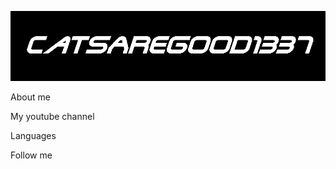 [![Header](https://github.com/CatsAreGood1337/CatsAreGood1337/blob/main/assets/Header.png)](https://www.youtube.com/channel/UCvDjvzN-BQ9XvHh8reSYo4w)

About me

My youtube channel

Languages

Follow me